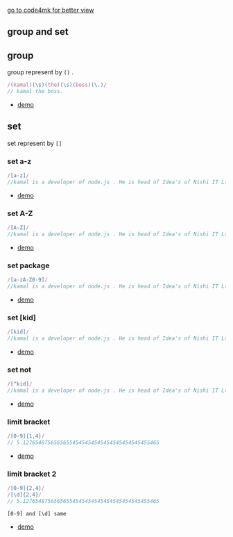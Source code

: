 [go to code4mk for better view](https://code4mk.org/javascript-developer/js/regex)

## group and set

## group

group represent by `()` .

```js
/(kamal)(\s)(the)(\s)(boss)(\.)/
// kamal the boss.
```
* [demo](https://regexr.com/3nt77)

## set

set represent by `[]`

### set a-z

```js
/[a-z]/
//kamal is a developer of node.js . He is head of Idea's of Nishi IT Ltd.
```

* [demo](https://regexr.com/3nt7a)

### set A-Z

```js
/[A-Z]/
//kamal is a developer of node.js . He is head of Idea's of Nishi IT Ltd.
```

* [demo](https://regexr.com/3nt7d)

### set package

```js
/[a-zA-Z0-9]/
//kamal is a developer of node.js . He is head of Idea's of Nishi IT Ltd.  017512
```

* [demo](https://regexr.com/3nt7g)

### set [kid]

```js
/[kid]/
//kamal is a developer of node.js . He is head of Idea's of Nishi IT Ltd.
```

* [demo](https://regexr.com/3nt7p)

### set not

```js
/[^kid]/
//kamal is a developer of node.js . He is head of Idea's of Nishi IT Ltd.
```

* [demo](https://regexr.com/3nt7s)

### limit bracket

```js
/[0-9]{1,4}/
// 5.12765487565656554545454545454545454545455465
```

* [demo](https://regexr.com/3nt7v)

### limit bracket 2

```js
/[0-9]{2,4}/
/[\d]{2,4}/
// 5.12765487565656554545454545454545454545455465
```

`[0-9] and [\d] same`

* [demo](https://regexr.com/3nt82)
